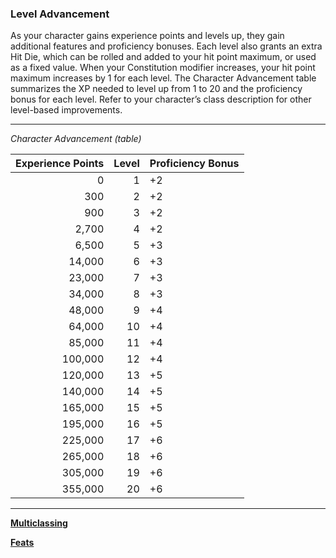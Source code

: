 ### Level Advancement

As your character gains experience points and levels up, they gain additional features and proficiency bonuses.
Each level also grants an extra Hit Die, which can be rolled and added to your hit point maximum, or used as a fixed value.
When your Constitution modifier increases, your hit point maximum increases by 1 for each level.
The Character Advancement table summarizes the XP needed to level up from 1 to 20 and the proficiency bonus for each level.
Refer to your character’s class description for other level-based improvements.

___
<!-- markdownlint-disable-next-line no-emphasis-as-heading -->
_Character Advancement (table)_

| Experience Points | Level | Proficiency Bonus |
|------------------:|------:|:------------------|
|                 0 |     1 | +2                |
|               300 |     2 | +2                |
|               900 |     3 | +2                |
|             2,700 |     4 | +2                |
|             6,500 |     5 | +3                |
|            14,000 |     6 | +3                |
|            23,000 |     7 | +3                |
|            34,000 |     8 | +3                |
|            48,000 |     9 | +4                |
|            64,000 |    10 | +4                |
|            85,000 |    11 | +4                |
|           100,000 |    12 | +4                |
|           120,000 |    13 | +5                |
|           140,000 |    14 | +5                |
|           165,000 |    15 | +5                |
|           195,000 |    16 | +5                |
|           225,000 |    17 | +6                |
|           265,000 |    18 | +6                |
|           305,000 |    19 | +6                |
|           355,000 |    20 | +6                |

___

[**Multiclassing**](./Multiclassing.md)

[**Feats**](./Feats.md)
